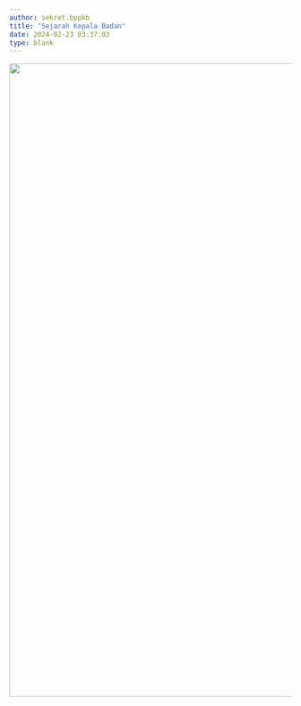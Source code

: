 ```yaml
---
author: sekret.bppkb
title: "Sejarah Kepala Badan"
date: 2024-02-23 03:37:03
type: blank
---
```

<p><img src="/images/N9HmLQ3J6eWDoqvRjK6E.png" alt="" width="910" height="1130" /></p>